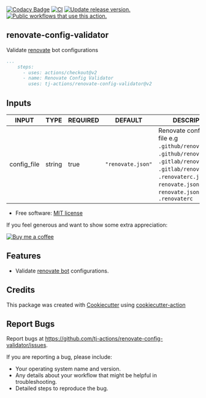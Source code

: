 [![Codacy Badge](https://api.codacy.com/project/badge/Grade/79a40805568a4e43bc78086711a548b8)](https://app.codacy.com/gh/tj-actions/renovate-config-validator?utm_source=github.com\&utm_medium=referral\&utm_content=tj-actions/renovate-config-validator\&utm_campaign=Badge_Grade_Settings)
[![CI](https://github.com/tj-actions/verify-changed-files/workflows/CI/badge.svg)](https://github.com/tj-actions/renovate-config-validator/actions?query=workflow%3ACI)
[![Update release version.](https://github.com/tj-actions/renovate-config-validator/workflows/Update%20release%20version./badge.svg)](https://github.com/tj-actions/renovate-config-validator/actions?query=workflow%3A%22Update+release+version.%22)
[![Public workflows that use this action.](https://img.shields.io/endpoint?url=https%3A%2F%2Fused-by.vercel.app%2Fapi%2Fgithub-actions%2Fused-by%3Faction%3Dtj-actions%2Frenovate-config-validator%26badge%3Dtrue)](https://github.com/search?o=desc\&q=tj-actions+renovate-config-validator+path%3A.github%2Fworkflows+language%3AYAML\&s=\&type=Code)

## renovate-config-validator

Validate [renovate](https://github.com/renovatebot/renovate) bot configurations

```yaml
...
    steps:
      - uses: actions/checkout@v2
      - name: Renovate Config Validator
        uses: tj-actions/renovate-config-validator@v2
```

## Inputs

<!-- AUTO-DOC-INPUT:START - Do not remove or modify this section -->

|    INPUT    |  TYPE  | REQUIRED |      DEFAULT      |                                                                                                  DESCRIPTION                                                                                                  |
|-------------|--------|----------|-------------------|---------------------------------------------------------------------------------------------------------------------------------------------------------------------------------------------------------------|
| config\_file | string |   true   | `"renovate.json"` | Renovate configuration file e.g `.github/renovate.json`, `.github/renovate.json5`, `.gitlab/renovate.json`,<br>`.gitlab/renovate.json5`, `.renovaterc.json`, `renovate.json`, `renovate.json5`, `.renovaterc` |

<!-- AUTO-DOC-INPUT:END -->

*   Free software: [MIT license](LICENSE)

If you feel generous and want to show some extra appreciation:

[![Buy me a coffee][buymeacoffee-shield]][buymeacoffee]

[buymeacoffee]: https://www.buymeacoffee.com/jackton1

[buymeacoffee-shield]: https://www.buymeacoffee.com/assets/img/custom_images/orange_img.png

## Features

*   Validate [renovate bot](https://github.com/renovatebot/renovate) configurations.

## Credits

This package was created with [Cookiecutter](https://github.com/cookiecutter/cookiecutter) using [cookiecutter-action](https://github.com/tj-actions/cookiecutter-action)

## Report Bugs

Report bugs at https://github.com/tj-actions/renovate-config-validator/issues.

If you are reporting a bug, please include:

*   Your operating system name and version.
*   Any details about your workflow that might be helpful in troubleshooting.
*   Detailed steps to reproduce the bug.
